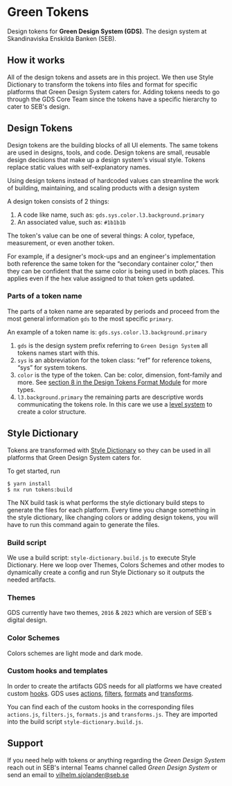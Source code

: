 # Green Tokens

Design tokens for **Green Design System (GDS)**. The design system at Skandinaviska Enskilda Banken (SEB).

## How it works

All of the design tokens and assets are in this project. We then use Style Dictionary to transform the tokens into files and format for specific platforms that Green Design System caters for. Adding tokens needs to go through the GDS Core Team since the tokens have a specific hierarchy to cater to SEB's design.

## Design Tokens

Design tokens are the building blocks of all UI elements. The same tokens are used in designs, tools, and code. Design tokens are small, reusable design decisions that make up a design system's visual style. Tokens replace static values with self-explanatory names.

Using design tokens instead of hardcoded values can streamline the work of building, maintaining, and scaling products with a design system

A design token consists of 2 things:

1. A code like name, such as: `gds.sys.color.l3.background.primary`
2. An associated value, such as: `#1b1b1b`

The token's value can be one of several things: A color, typeface, measurement, or even another token.

For example, if a designer's mock-ups and an engineer's implementation both reference the same token for the “secondary container color,” then they can be confident that the same color is being used in both places. This applies even if the hex value assigned to that token gets updated.

### Parts of a token name

The parts of a token name are separated by periods and proceed from the most general information `gds` to the most specific `primary`.

An example of a token name is: `gds.sys.color.l3.background.primary`

1. `gds` is the design system prefix referring to `Green Design System` all tokens names start with this.
2. `sys` is an abbreviation for the token class: “ref” for reference tokens, “sys” for system tokens.
3. `color` is the type of the token. Can be: color, dimension, font-family and more. See [section 8 in the Design Tokens Format Module](https://tr.designtokens.org/format/#types) for more types.
4. `l3.background.primary` the remaining parts are descriptive words communicating the tokens role. In this care we use a [level system](https://storybook.seb.io/latest/core/?path=/docs/style-colors--docs) to create a color structure.

## Style Dictionary

Tokens are transformed with [Style Dictionary](https://amzn.github.io/style-dictionary/) so they can be used in all platforms that Green Design System caters for.

To get started, run

```
$ yarn install
$ nx run tokens:build
```

The NX build task is what performs the style dictionary build steps to generate the files for each platform. Every time you change something in the style dictionary, like changing colors or adding design tokens, you will have to run this command again to generate the files.

### Build script

We use a build script: `style-dictionary.build.js` to execute Style Dictionary. Here we loop over Themes, Colors Schemes and other modes to dynamically create a config and run Style Dictionary so it outputs the needed artifacts.

### Themes

GDS currently have two themes, `2016` & `2023` which are version of SEB`s digital design.

### Color Schemes

Colors schemes are light mode and dark mode.

### Custom hooks and templates

In order to create the artifacts GDS needs for all platforms we have created custom [hooks](https://styledictionary.com/version-4/migration/#hooks-apis). GDS uses [actions](https://styledictionary.com/reference/hooks/actions/), [filters](https://styledictionary.com/reference/hooks/filters/), [formats](https://styledictionary.com/reference/hooks/formats/) and [transforms](https://styledictionary.com/reference/hooks/transforms/).

You can find each of the custom hooks in the corresponding files `actions.js`, `filters.js`, `formats.js` and `transforms.js`. They are imported into the build script `style-dictionary.build.js`.

## Support

If you need help with tokens or anything regarding the _Green Design System_ reach out in SEB's internal Teams channel called _Green Design System_ or send an email to [vilhelm.sjolander@seb.se](mailto:vilhelm.sjolander@seb.se)
